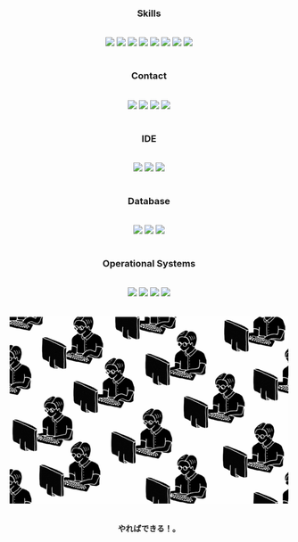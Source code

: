 <div align="center">
  <h3>Skills</h3> 
  <br>
   <a href = "mailto:reynanwq@gmail.com"><img src="https://img.shields.io/badge/HTML5-E34F26?style=for-the-badge&logo=html5&logoColor=white" target="_blank"></a>
  <a href = "mailto:reynanwq@gmail.com"><img src="https://img.shields.io/badge/CSS3-1572B6?style=for-the-badge&logo=css3&logoColor=white" target="_blank"></a>
  <a href = "mailto:reynanwq@gmail.com"><img src="https://img.shields.io/badge/Node.js-43853D?style=for-the-badge&logo=node.js&logoColor=white" target="_blank"></a>
  <a href = "mailto:reynanwq@gmail.com"><img src="https://img.shields.io/badge/JavaScript-323330?style=for-the-badge&logo=javascript&logoColor=F7DF1E" target="_blank"></a>
  <a href = "mailto:reynanwq@gmail.com"><img src="https://img.shields.io/badge/Java-ED8B00?style=for-the-badge&logo=openjdk&logoColor=white" target="_blank"></a>
  <a href = "mailto:reynanwq@gmail.com"><img src="https://img.shields.io/badge/React-20232A?style=for-the-badge&logo=react&logoColor=61DAFB" target="_blank"></a>
  <a href = "mailto:reynanwq@gmail.com"><img src="https://img.shields.io/badge/Spring-6DB33F?style=for-the-badge&logo=spring&logoColor=white" target="_blank"></a>
  <a href = "mailto:reynanwq@gmail.com"><img src="https://img.shields.io/badge/C-00599C?style=for-the-badge&logo=c&logoColor=white" target="_blank"></a>
</div>
  
 <br> 

<div align="center">
  <h3>Contact</h3> 
  <br>
  <a href="https://www.instagram.com/reynanwq/" target="_blank"><img src="https://img.shields.io/badge/-Instagram-%23E4405F?style=for-the-badge&logo=instagram&logoColor=white" target="_blank"></a>
 <a href="https://discord.com/channels/@me" target="_blank"><img src="https://img.shields.io/badge/Discord-7289DA?style=for-the-badge&logo=discord&logoColor=white" target="_blank"></a> 
  <a href = "mailto:reynanwq@gmail.com"><img src="https://img.shields.io/badge/-Gmail-%23333?style=for-the-badge&logo=gmail&logoColor=white" target="_blank"></a>
  <a href="https://www.linkedin.com/in/reynan-da-silva-dias-paiva-982808219/" target="_blank"><img src="https://img.shields.io/badge/-LinkedIn-%230077B5?style=for-the-badge&logo=linkedin&logoColor=white" target="_blank"></a > 
</div>

 <br> 


  <div align="center">
  <h3>IDE</h3> 
  <br>
   <a href = "mailto:reynanwq@gmail.com"><img src="https://img.shields.io/badge/IntelliJ_IDEA-000000.svg?style=for-the-badge&logo=intellij-idea&logoColor=white" target="_blank"></a>
    <a href = "mailto:reynanwq@gmail.com"><img src="https://img.shields.io/badge/replit-667881?style=for-the-badge&logo=replit&logoColor=white" target="_blank"></a>
    <a href = "mailto:reynanwq@gmail.com"><img src="https://img.shields.io/badge/Visual_Studio_Code-0078D4?style=for-the-badge&logo=visual%20studio%20code&logoColor=white" target="_blank"></a>
</div>

 <br> 
 
  <div align="center">
  <h3>Database</h3> 
  <br>
   <a href = "mailto:reynanwq@gmail.com"><img src="https://img.shields.io/badge/MySQL-00000F?style=for-the-badge&logo=mysql&logoColor=white" target="_blank"></a>
    <a href = "mailto:reynanwq@gmail.com"><img src="https://img.shields.io/badge/MongoDB-4EA94B?style=for-the-badge&logo=mongodb&logoColor=white" target="_blank"></a>
    <a href = "mailto:reynanwq@gmail.com"><img src="https://img.shields.io/badge/postgresql-4169e1?style=for-the-badge&logo=postgresql&logoColor=white" target="_blank"></a>
</div>

<br>

<div align="center">
  <h3>Operational Systems</h3> 
  <br>
   <a href = "mailto:reynanwq@gmail.com"><img src="https://img.shields.io/badge/Linux-FCC624?style=for-the-badge&logo=linux&logoColor=black" target="_blank"></a>
  <a href = "mailto:reynanwq@gmail.com"><img src="https://img.shields.io/badge/Linux_Mint-87CF3E?style=for-the-badge&logo=linux-mint&logoColor=white" target="_blank"></a>
  <a href = "mailto:reynanwq@gmail.com"><img src="https://img.shields.io/badge/Zorin%20OS-0CC1F3?style=for-the-badge&logo=zorin&logoColor=white" target="_blank"></a>
  <a href = "mailto:reynanwq@gmail.com"><img src="https://img.shields.io/badge/Ubuntu-E95420?style=for-the-badge&logo=ubuntu&logoColor=white" target="_blank"></a>
</div>
  <br>
  
  <br> 
  
<div align="center">
  <img src="/programmer.gif">
  <p> <strong> <br>  やればできる！。</strong></p>
</div>
